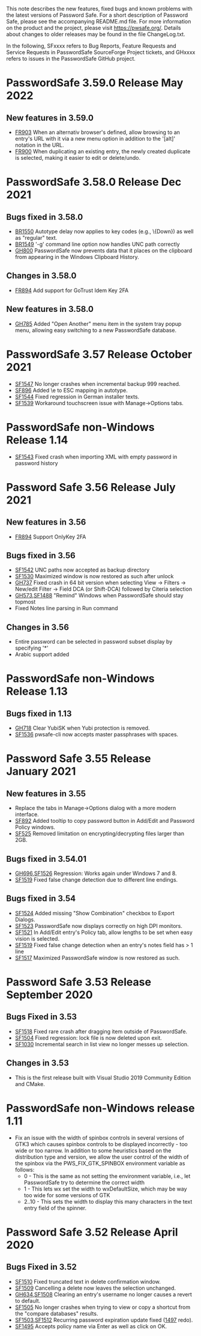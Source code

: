 This note describes the new features, fixed bugs and known problems with the latest versions of Password Safe. For a short description of
Password Safe, please see the accompanying README.md file. For more information on the product and the project, please visit
https://pwsafe.org/. Details about changes to older releases may be found in the file ChangeLog.txt.

In the following, SFxxxx refers to Bug Reports, Feature Requests and Service Requests in PasswordSafe SourceForge Project tickets, and GHxxxx refers to issues in the PasswordSafe GitHub project.

PasswordSafe 3.59.0 Release May 2022
====================================

New features in 3.59.0
----------------------
* [FR903](https://sourceforge.net/p/passwordsafe/feature-requests/903/) When an alternativ browser's defined, allow browsing to an entry's URL with it via a new menu option
in addition to the '[alt]' notation in the URL.
* [FR900](https://sourceforge.net/p/passwordsafe/feature-requests/900/) When duplicating an existing entry, the newly created duplicate is selected, making it easier to edit or delete/undo.


PasswordSafe 3.58.0 Release Dec 2021
====================================

Bugs fixed in 3.58.0
--------------------
* [BR1550](https://sourceforge.net/p/passwordsafe/bugs/1550/) Autotype delay now applies to key codes (e.g., &bsol;{Down}) as well as "regular" text.
* [BR1549](https://sourceforge.net/p/passwordsafe/bugs/1549/) '-g' command line option now handles UNC path correctly
* [GH800](https://github.com/pwsafe/pwsafe/issues/800) PasswordSafe now prevents data that it places on the clipboard from appearing in the Windows Clipboard History.

Changes in 3.58.0
-----------------
* [FR894](https://sourceforge.net/p/passwordsafe/feature-requests/894/) Add support for GoTrust Idem Key 2FA

New features in 3.58.0
----------------------
* [GH785](https://github.com/pwsafe/pwsafe/issues/785) Added "Open Another" menu item in the system tray popup menu, allowing easy switching to a new PasswordSafe database.


PasswordSafe 3.57 Release October 2021
======================================
* [SF1547](https://sourceforge.net/p/passwordsafe/bugs/1547/) No longer crashes when incremental backup 999 reached.
* [SF896](https://sourceforge.net/p/passwordsafe/feature-requests/896/) Added \e to ESC mapping in autotype.
* [SF1544](https://sourceforge.net/p/passwordsafe/bugs/1544/) Fixed regression in German installer texts.
* [SF1539](https://sourceforge.net/p/passwordsafe/bugs/1539/) Workaround touchscreen issue with Manage->Options tabs.


PasswordSafe non-Windows Release 1.14
=====================================
* [SF1543](https://sourceforge.net/p/passwordsafe/bugs/1543/) Fixed crash when importing XML with empty password in password history


Password Safe 3.56 Release July 2021
====================================

New features in 3.56
-----------------------

* [FR894](https://sourceforge.net/p/passwordsafe/feature-requests/894/) Support OnlyKey 2FA

Bugs fixed in 3.56
------------------
* [SF1542](https://sourceforge.net/p/passwordsafe/bugs/1542) UNC paths now accepted as backup directory
* [SF1530](https://sourceforge.net/p/passwordsafe/bugs/1530) Maximized window is now restored as such after unlock
* [GH737](https://github.com/pwsafe/pwsafe/issues/737) Fixed crash in 64 bit version when selecting View -> Filters -> New/edit Filter -> Field DCA (or Shift-DCA) followed by Citeria selection
* [GH573](https://github.com/pwsafe/pwsafe/issues/573),[SF1488](https://sourceforge.net/p/passwordsafe/bugs/1488/) "Remind" Windows when PasswordSafe should stay topmost
* Fixed Notes line parsing in Run command

Changes in 3.56
------------------

* Entire password can be selected in password subset display by specifying '*'
* Arabic support added

PasswordSafe non-Windows Release 1.13
=====================================

Bugs fixed in 1.13
------------------

* [GH718](https://github.com/pwsafe/pwsafe/issues/718) Clear YubiSK when Yubi protection is removed.
* [SF1536](https://sourceforge.net/p/passwordsafe/bugs/1536/) pwsafe-cli now accepts master passphrases with spaces.

Password Safe 3.55 Release January 2021
=======================================

New features in 3.55
--------------------

* Replace the tabs in Manage->Options dialog with a more modern interface.
* [SF892](https://sourceforge.net/p/passwordsafe/feature-requests/892/) Added tooltip to copy password button in Add/Edit and Password Policy windows.
* [SF525](https://sourceforge.net/p/passwordsafe/support-requests/525/) Removed limitation on encrypting/decrypting files larger than 2GB.

Bugs fixed in 3.54.01
---------------------

* [GH696](https://github.com/pwsafe/pwsafe/issues/696),[SF1526](https://sourceforge.net/p/passwordsafe/bugs/1526) Regression: Works again under Windows 7 and 8.
* [SF1519](https://sourceforge.net/p/passwordsafe/bugs/1519) Fixed false change detection due to different line endings.

Bugs fixed in 3.54
------------------

* [SF1524](https://sourceforge.net/p/passwordsafe/bugs/1524) Added missing "Show Combination" checkbox to Export Dialogs.
* [SF1523](https://sourceforge.net/p/passwordsafe/bugs/1523) PasswordSafe now displays correctly on high DPI monitors.
* [SF1521](https://sourceforge.net/p/passwordsafe/bugs/1521) In Add/Edit entry's Policy tab, allow lengths to be set when easy vision is selected.
* [SF1519](https://sourceforge.net/p/passwordsafe/bugs/1519) Fixed false change detection when an entry's notes field has > 1 line
* [SF1517](https://sourceforge.net/p/passwordsafe/bugs/1517) Maximized PasswordSafe window is now restored as such.

Password Safe 3.53 Release September 2020
=========================================

Bugs Fixed in 3.53
------------------

* [SF1518](https://sourceforge.net/p/passwordsafe/bugs/1518) Fixed rare crash after dragging item outside of PasswordSafe.
* [SF1504](https://sourceforge.net/p/passwordsafe/bugs/1504/) Fixed regression: lock file is now deleted upon exit.
* [SF1030](https://sourceforge.net/p/passwordsafe/bugs/1030) Incremental search in list view no longer messes up selection.

Changes in 3.53
---------------

* This is the first release built with Visual Studio 2019 Community Edition and CMake.

PasswordSafe non-Windows release 1.11
=====================================

* Fix an issue with the width of spinbox controls in several versions of GTK3 which causes
  spinbox controls to be displayed incorrectly - too wide or too narrow.
  In addition to some heuristics based on the distribution type and version, we allow
  the user control of the width of the spinbox via the PWS_FIX_GTK_SPINBOX environment variable as follows:
  * 0 - This is the same as not setting the environment variable, i.e., let PasswordSafe try to determine the correct width
  * 1 - This lets wx set the width to wxDefaultSize, which may be way too wide for some versions of GTK
  * 2..10 - This sets the width to display this many characters in the text entry field of the spinner.

Password Safe 3.52 Release April 2020
=====================================

Bugs Fixed in 3.52
------------------

* [SF1510](https://sourceforge.net/p/passwordsafe/bugs/1510) Fixed truncated text in delete confirmation window.
* [SF1509](https://sourceforge.net/p/passwordsafe/bugs/1509) Cancelling a delete now leaves the selection unchanged.
* [GH634](https://github.com/pwsafe/pwsafe/issues/634),[SF1508](https://sourceforge.net/p/passwordsafe/bugs/1508) Clearing an entry's username no longer causes a revert to default.
* [SF1505](https://sourceforge.net/p/passwordsafe/bugs/1505) No longer crashes when trying to view or copy a shortcut from the "compare databases" results.
* [SF1503](https://sourceforge.net/p/passwordsafe/bugs/1503),[SF1512](https://sourceforge.net/p/passwordsafe/bugs/1512) Recurring password expiration update fixed ([1497](https://sourceforge.net/p/passwordsafe/bugs/1497) redo).
* [SF1495](https://sourceforge.net/p/passwordsafe/bugs/1495) Accepts policy name via Enter as well as click on OK.
